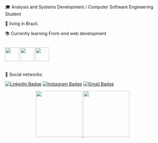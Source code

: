 :mortar_board: Analysis and Systems Development / Computer Software Engineering Student

:house_with_garden: living in Brazil.

:books: Currently learning Front-end web development

<br>

<div style="display: inline_block">
<img height="45em" src="https://cdn.jsdelivr.net/gh/devicons/devicon/icons/javascript/javascript-original.svg" />
<img height="45em"src="https://cdn.jsdelivr.net/gh/devicons/devicon/icons/html5/html5-plain-wordmark.svg" />
<img height="45em" src="https://cdn.jsdelivr.net/gh/devicons/devicon/icons/css3/css3-plain-wordmark.svg" />
</div>
  
<br>

:envelope_with_arrow: Social networks: <p>
[![Linkedin Badge](https://img.shields.io/badge/-LinkedIn-blue?style=flat-square&logo=Linkedin&logoColor=white&link=https://www.linkedin.com/in/edsonvferreira/)](https://www.linkedin.com/in/edson-vferreira/) 
[![Instagram Badge](https://img.shields.io/badge/-Instagram-E1306C?style=flat-square&logo=instagram&logoColor=white&link=https://www.linkedin.com/in/edsonvferreira/)](https://www.instagram.com/edsonraines/) 
[![Gmail Badge](https://img.shields.io/badge/-Gmail-FF0000?style=flat-square&labelColor=FF0000&logo=gmail&logoColor=white&link=mailto:edson.vferreira90@gmail.com)](mailto:edson.vferreira90@gmail.com) 
</p>



<div align="center">
  <a href="https://github.com/ERaines">
  <img height="150em"src="https://github-readme-stats.vercel.app/api?username=ERaines&show_icons=true&theme=dark&include_all_commits=true&count_private=true"/>
  </a>
  <a href="https://github.com/ERaines?tab=repositories">
  <img height="150em"src="https://github-readme-stats.vercel.app/api/top-langs/?username=ERaines&layout=compact&langs_count=7&theme=dark"/>
</div>

